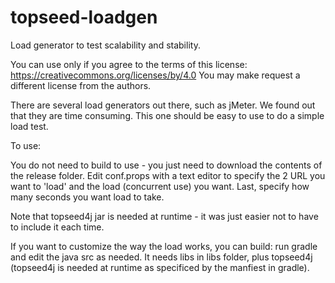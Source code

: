 # topseed-loadgen
Load generator to test scalability and stability.


You can use only if you agree to the terms of this license: https://creativecommons.org/licenses/by/4.0
You may make request a different license from the authors.


There are several load generators out there, such as jMeter. We found out that they are time consuming. This one should be easy to use to do a simple load test.


To use:


You do not need to build to use - you just need to download the contents of the release folder.
Edit conf.props with a text editor to specify the 2 URL you want to 'load' and the load (concurrent use) you want.
Last, specify how many seconds you want load to take.

Note that topseed4j jar is needed at runtime - it was just easier not to have to include it each time.


If you want to customize the way the load works, you can build: run gradle and edit the java src as needed. It needs libs in libs folder, plus topseed4j (topseed4j is needed at runtime as specificed by the manfiest in gradle).





